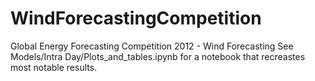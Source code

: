 # WindForecastingCompetition
Global Energy Forecasting Competition 2012 - Wind Forecasting
See Models/Intra Day/Plots_and_tables.ipynb for a notebook that recreastes most notable results.
